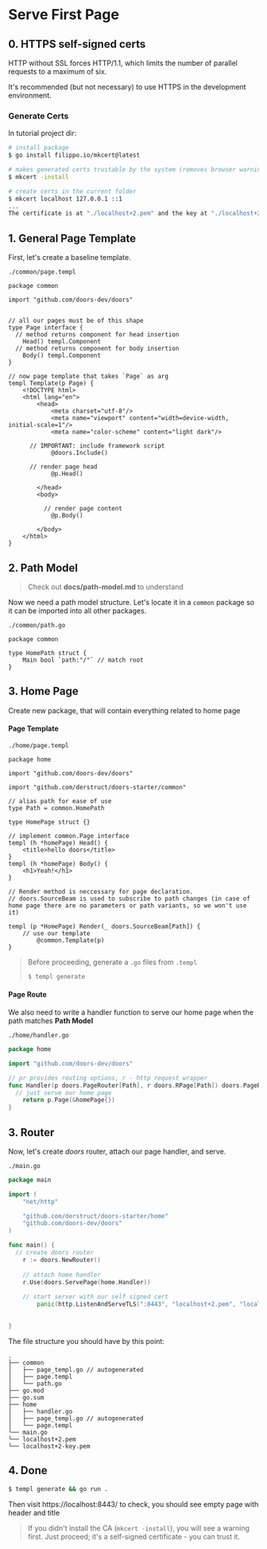 # Serve First Page

## 0. HTTPS self-signed certs

HTTP without SSL forces HTTP/1.1, which limits the number of parallel requests to a maximum of six. 

It's recommended (but not necessary) to use HTTPS in the development environment.

### Generate Certs

In tutorial project dir:

```bash
# install package
$ go install filippo.io/mkcert@latest

# makes generated certs trustable by the system (removes browser warning for you), optional 
$ mkcert -install

# create certs in the current folder
$ mkcert localhost 127.0.0.1 ::1
...
The certificate is at "./localhost+2.pem" and the key at "./localhost+2-key.pem" 
```



## 1. General Page Template

First, let's create a baseline template.

 `./common/page.templ`

```templ
package common

import "github.com/doors-dev/doors"


// all our pages must be of this shape
type Page interface {
  // method returns component for head insertion
	Head() templ.Component
  // method returns component for body insertion
	Body() templ.Component
}

// now page template that takes `Page` as arg
templ Template(p Page) {
	<!DOCTYPE html>
	<html lang="en">
		<head>
			<meta charset="utf-8"/>
			<meta name="viewport" content="width=device-width, initial-scale=1"/>
			<meta name="color-scheme" content="light dark"/>
			
      // IMPORTANT: include framework script
			@doors.Include()

      // render page head
			@p.Head()
			
		</head>
		<body>
		  
		  // render page content
			@p.Body()
			
		</body>
	</html>
}

```



## 2.  Path Model 

> Check out  **docs/path-model.md** to understand 

Now we need a path model structure. Let's locate it in a `common` package so it can be imported into all other packages. 

 `./common/path.go`

```templ
package common

type HomePath struct {
	Main bool `path:"/"` // match root
}
```

## 3. Home Page

Create new package, that will contain everything related to home page

#### Page Template

`./home/page.templ`

```templ
package home

import "github.com/doors-dev/doors"

import "github.com/derstruct/doors-starter/common"

// alias path for ease of use
type Path = common.HomePath

type HomePage struct {}

// implement common.Page interface
templ (h *homePage) Head() {
	<title>hello doors</title>
}
templ (h *homePage) Body() {
	<h1>Yeah!</h1>
}

// Render method is neccessary for page declaration.
// doors.SourceBeam is used to subscribe to path changes (in case of home page there are no parameters or path variants, so we won't use it)

templ (p *HomePage) Render(_ doors.SourceBeam[Path]) {
    // use our template
		@common.Template(p)
}
```

> Before proceeding, generate a `.go` files from `.templ`
>
> ```bash
> $ templ generate
> ```

#### Page Route

We also need to write a handler function to serve our home page when the path matches **Path Model**

`./home/handler.go`

```go
package home

import "github.com/doors-dev/doors"

// pr provides routing options, r - http request wrapper
func Handler(p doors.PageRouter[Path], r doors.RPage[Path]) doors.PageRoute {
  // just serve our home page
	return p.Page(&homePage{})
}

```

## 3. Router

Now, let's create *doors* router, attach our page handler, and serve.

`./main.go`

```go
package main

import (
	"net/http"

	"github.com/derstruct/doors-starter/home"
	"github.com/doors-dev/doors"
)

func main() {
  // create doors router
	r := doors.NewRouter()
	
	// attach home handler
	r.Use(doors.ServePage(home.Handler))
	
	// start server with our self signed cert
		panic(http.ListenAndServeTLS(":8443", "localhost+2.pem", "localhost+2-key.pem", r))
  

}

```

The file structure you should have by this point:

```
.
├── common
│   ├── page_templ.go // autogenerated
│   ├── page.templ
│   └── path.go
├── go.mod
├── go.sum
├── home
│   ├── handler.go
│   ├── page_templ.go // autogenerated
│   └── page.templ
└── main.go
└── localhost+2.pem
└── localhost+2-key.pem
```



## 4. Done

```bash
$ templ generate && go run .
```

Then visit https://localhost:8443/ to check, you should see empty page with header and title

> If you didn't install the CA (`mkcert -install`), you will see a warning first. Just proceed; it's a self-signed certificate - you can trust it.

